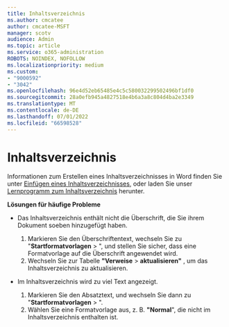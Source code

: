 ```yaml
---
title: Inhaltsverzeichnis
ms.author: cmcatee
author: cmcatee-MSFT
manager: scotv
audience: Admin
ms.topic: article
ms.service: o365-administration
ROBOTS: NOINDEX, NOFOLLOW
ms.localizationpriority: medium
ms.custom:
- "9000592"
- "3042"
ms.openlocfilehash: 96e4d52eb65485e4c5c580032299502496bf1df0
ms.sourcegitcommit: 28a0efb945a4827518e4b6a3a8c804d4ba2e3349
ms.translationtype: MT
ms.contentlocale: de-DE
ms.lasthandoff: 07/01/2022
ms.locfileid: "66598528"
---
```

# <a name="table-of-contents"></a>Inhaltsverzeichnis

Informationen zum Erstellen eines Inhaltsverzeichnisses in Word finden Sie unter [Einfügen eines Inhaltsverzeichnisses](https://support.microsoft.com/office/insert-a-table-of-contents-882e8564-0edb-435e-84b5-1d8552ccf0c0), oder laden Sie unser [Lernprogramm zum Inhaltsverzeichnis](https://go.microsoft.com/fwlink/?linkid=2065106) herunter.

**Lösungen für häufige Probleme**

- Das Inhaltsverzeichnis enthält nicht die Überschrift, die Sie ihrem Dokument soeben hinzugefügt haben.
  1. Markieren Sie den Überschriftentext, wechseln Sie zu "**Startformatvorlagen** > ", und stellen Sie sicher, dass eine Formatvorlage auf die Überschrift angewendet wird.
  2. Wechseln Sie zur Tabelle **"Verweise** > **aktualisieren"** , um das Inhaltsverzeichnis zu aktualisieren.

- Im Inhaltsverzeichnis wird zu viel Text angezeigt. 
  1. Markieren Sie den Absatztext, und wechseln Sie dann zu "**Startformatvorlagen** > ".
  2. Wählen Sie eine Formatvorlage aus, z. B. **"Normal**", die nicht im Inhaltsverzeichnis enthalten ist.
